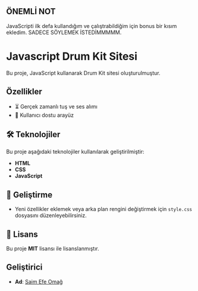 ## ÖNEMLİ NOT
 JavaScripti ilk defa kullandığım ve çalıştrabildiğim için bonus bir kısım ekledim. SADECE SÖYLEMEK İSTEDİMMMMM.

# Javascript Drum Kit Sitesi

Bu proje, JavaScript kullanarak Drum Kit sitesi oluşturulmuştur.

## Özellikler
- ⏳ Gerçek zamanlı tuş ve ses alımı
- 🎨 Kullanıcı dostu arayüz
  

## 🛠 Teknolojiler
Bu proje aşağıdaki teknolojiler kullanılarak geliştirilmiştir:
- **HTML**
- **CSS**
- **JavaScript**

## 🚀 Geliştirme
- Yeni özellikler eklemek veya arka plan rengini değiştirmek için `style.css` dosyasını düzenleyebilirsiniz.

## 📜 Lisans
Bu proje **MIT** lisansı ile lisanslanmıştır.

## Geliştirici

- **Ad**: [Saim Efe Omağ](https://github.com/Efe774)

